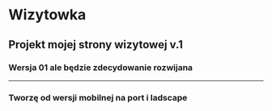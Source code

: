 # Wizytowka


## Projekt mojej strony wizytowej v.1


### Wersja 01 ale będzie zdecydowanie rozwijana

---

### Tworzę od wersji mobilnej na port i ladscape 
